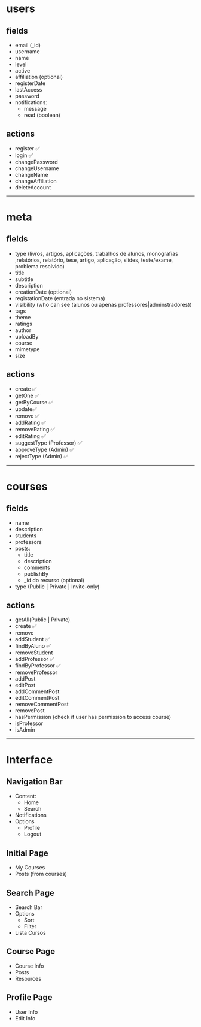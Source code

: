 # users
## fields
- email (_id)
- username 
- name
- level
- active
- affiliation (optional)
- registerDate
- lastAccess 
- password
- notifications:
    - message
    - read (boolean)

## actions
- register ✅
- login ✅
- changePassword
- changeUsername
- changeName
- changeAffiliation
- deleteAccount

---
# meta
## fields
- type (livros, artigos, aplicações, trabalhos de alunos, monografias ,relatórios, relatório, tese, artigo, aplicação, slides,
teste/exame, problema resolvido)
- title
- subtitle
- description
- creationDate (optional)
- registationDate (entrada no sistema)
- visibility (who can see (alunos ou apenas professores|adminstradores))
- tags
- theme
- ratings 
- author
- uploadBy
- course
- mimetype
- size


## actions
- create ✅
- getOne ✅
- getByCourse ✅
- update✅
- remove ✅
- addRating ✅
- removeRating ✅
- editRating ✅
- suggestType (Professor) ✅
- approveType (Admin) ✅
- rejectType (Admin) ✅

--- 
# courses
## fields
- name
- description
- students
- professors
- posts: 
    - title
    - description
    - comments
    - publishBy
    - _id do recurso (optional)
- type (Public | Private | Invite-only)

## actions
- getAll(Public | Private) 
- create ✅
- remove
- addStudent ✅
- findByAluno ✅
- removeStudent
- addProfessor ✅
- findByProfessor ✅
- removeProfessor
- addPost
- editPost
- addCommentPost
- editCommentPost
- removeCommentPost
- removePost
- hasPermission (check if user has permission to access course)
- isProfessor 
- isAdmin 

--- 

# Interface

## Navigation Bar
- Content:
    - Home
    - Search
- Notifications
- Options
    - Profile
    - Logout

## Initial Page

- My Courses
- Posts (from courses)

## Search Page
- Search Bar
- Options
    - Sort
    - Filter
- Lista Cursos

## Course Page

- Course Info
- Posts
- Resources

## Profile Page
- User Info
- Edit Info
